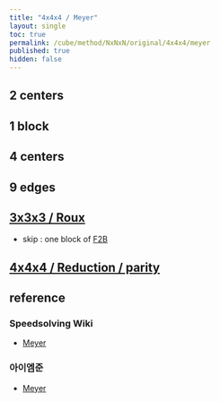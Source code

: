```yaml
---
title: "4x4x4 / Meyer"
layout: single
toc: true
permalink: /cube/method/NxNxN/original/4x4x4/meyer
published: true
hidden: false
---
```


<head>
  <base target="_blank">
</head>



## 2 centers



## 1 block



## 4 centers



## 9 edges



## [3x3x3 / Roux](/cube/method/NxNxN/original/3x3x3/roux)
  
- skip : one block of [F2B](/cube/method/NxNxN/original/3x3x3/roux#f2b)

## [4x4x4 / Reduction / parity](/cube/method/NxNxN/original/4x4x4/reduction#parity)



## reference

### Speedsolving Wiki

- [Meyer](https://www.speedsolving.com/wiki/index.php/Meyer_method)

### 아이엠준

- [Meyer](https://youtu.be/iBbqL0v3naI)
